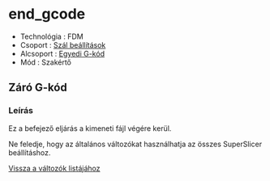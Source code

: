 # end\_gcode

* Technológia : FDM
* Csoport : [Szál beállítások](../../konfig/filament_settings.md)
* Alcsoport : [Egyedi G-kód](../../konfig/filament_settings.md#egyedi-g-kod)
* Mód : Szakértő

## Záró G-kód

### Leírás

Ez a befejező eljárás a kimeneti fájl végére kerül.

Ne feledje, hogy az általános változókat használhatja az összes SuperSlicer beállításhoz.

[Vissza a változók listájához](./)


